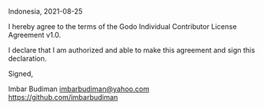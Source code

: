 Indonesia, 2021-08-25

I hereby agree to the terms of the Godo Individual Contributor License
Agreement v1.0.

I declare that I am authorized and able to make this agreement and sign this
declaration.

Signed,

Imbar Budiman imbarbudiman@yahoo.com https://github.com/imbarbudiman